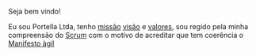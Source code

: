 Seja bem vindo!

Eu sou Portella Ltda, tenho [missão](docs/missao/readme.md) [visão](docs/visao/readme.md) e [valores](docs/valor/readme.md), sou regido pela minha compreensão do [Scrum](docs/scrum/readme.md) com o motivo de acreditar que tem coerência o [Manifesto àgil](https://agilemanifesto.org/iso/ptbr/manifesto.html)
